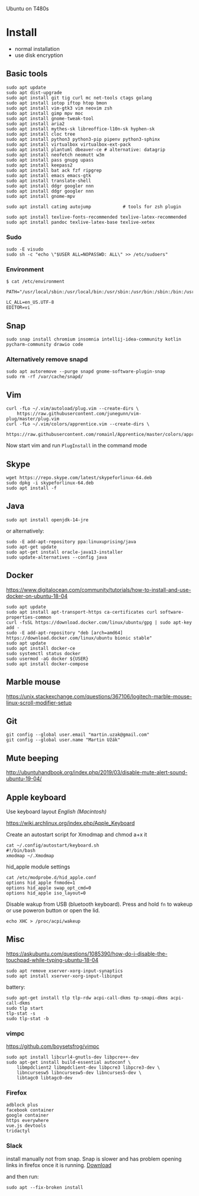 Ubuntu on T480s

# Install
* normal installation
* use disk encryption

## Basic tools

    sudo apt update
    sudo apt dist-upgrade
    sudo apt install git tig curl mc net-tools ctags golang 
    sudo apt install iotop iftop htop bmon
    sudo apt install vim-gtk3 vim neovim zsh 
    sudo apt install gimp mpv moc
    sudo apt install gnome-tweak-tool
    sudo apt install aria2
    sudo apt install mythes-sk libreoffice-l10n-sk hyphen-sk
    sudo apt install cloc tree 
    sudo apt install python3 python3-pip pipenv python3-sphinx
    sudo apt install virtualbox virtualbox-ext-pack
    sudo apt install plantuml dbeaver-ce # alternative: datagrip
    sudo apt install neofetch neomutt w3m
    sudo apt install pass gnupg upass
    sudo apt install keepass2
    sudo apt install bat ack fzf ripgrep
    sudo apt install emacs emacs-gtk
    sudo apt install translate-shell
    sudo apt install ddgr googler nnn
    sudo apt install ddgr googler nnn
    sudo apt install gnome-mpv
    
    sudo apt install catimg autojump            # tools for zsh plugin 

    sudo apt install texlive-fonts-recommended texlive-latex-recommended 
    sudo apt install pandoc texlive-latex-base texlive-xetex

### Sudo

    sudo -E visudo
    sudo sh -c "echo \"$USER ALL=NOPASSWD: ALL\" >> /etc/sudoers"

### Environment

    $ cat /etc/environment

    PATH="/usr/local/sbin:/usr/local/bin:/usr/sbin:/usr/bin:/sbin:/bin:/usr/games:/usr/local/games"

    LC_ALL=en_US.UTF-8
    EDITOR=vi

## Snap

    sudo snap install chromium insomnia intellij-idea-community kotlin pycharm-community drawio code

### Alternatively remove snapd

	sudo apt autoremove --purge snapd gnome-software-plugin-snap
	sudo rm -rf /var/cache/snapd/

## Vim

    curl -fLo ~/.vim/autoload/plug.vim --create-dirs \ 
        https://raw.githubusercontent.com/junegunn/vim-plug/master/plug.vim
    curl -fLo ~/.vim/colors/apprentice.vim --create-dirs \
        https://raw.githubusercontent.com/romainl/Apprentice/master/colors/apprentice.vim

Now start vim  and run `PlugInstall` in the command mode 


## Skype

    wget https://repo.skype.com/latest/skypeforlinux-64.deb
    sudo dpkg -i skypeforlinux-64.deb
    sudo apt install -f

## Java

    sudo apt install openjdk-14-jre

or alternatively:

    sudo -E add-apt-repository ppa:linuxuprising/java
    sudo apt-get update
    sudo apt-get install oracle-java13-installer
    sudo update-alternatives --config java

## Docker
https://www.digitalocean.com/community/tutorials/how-to-install-and-use-docker-on-ubuntu-18-04

    sudo apt update
    sudo apt install apt-transport-https ca-certificates curl software-properties-common
    curl -fsSL https://download.docker.com/linux/ubuntu/gpg | sudo apt-key add -
    sudo -E add-apt-repository "deb [arch=amd64] https://download.docker.com/linux/ubuntu bionic stable"
    sudo apt update
    sudo apt install docker-ce
    sudo systemctl status docker
    sudo usermod -aG docker ${USER}
    sudo apt install docker-compose

## Marble mouse

https://unix.stackexchange.com/questions/367106/logitech-marble-mouse-linux-scroll-modifier-setup

## Git

    git config --global user.email "martin.uzak@gmail.com"
    git config --global user.name "Martin Užák"

## Mute beeping

http://ubuntuhandbook.org/index.php/2019/03/disable-mute-alert-sound-ubuntu-19-04/

## Apple keyboard
Use keyboard layout _English (Macintosh)_

https://wiki.archlinux.org/index.php/Apple_Keyboard

Create an autostart script for Xmodmap and chmod a+x it

    cat ~/.config/autostart/keyboard.sh
    #!/bin/bash
    xmodmap ~/.Xmodmap

hid\_apple module settings

    cat /etc/modprobe.d/hid_apple.conf    
    options hid_apple fnmode=1
    options hid_apple swap_opt_cmd=0
    options hid_apple iso_layout=0
    

Disable wakup from USB (bluetooth keyboard). Press and hold ``fn`` to wakeup or
use poweron button or open the lid.

    echo XHC > /proc/acpi/wakeup

## Misc

https://askubuntu.com/questions/1085390/how-do-i-disable-the-touchpad-while-typing-ubuntu-18-04

    sudo apt remove xserver-xorg-input-synaptics
    sudo apt install xserver-xorg-input-libinput

battery:

    sudo apt-get install tlp tlp-rdw acpi-call-dkms tp-smapi-dkms acpi-call-dkms
    sudo tlp start
    tlp-stat -s
    sudo tlp-stat -b
    
### vimpc

https://github.com/boysetsfrog/vimpc

    sudo apt install libcurl4-gnutls-dev libpcre++-dev 
    sudo apt-get install build-essential autoconf \
        libmpdclient2 libmpdclient-dev libpcre3 libpcre3-dev \
        libncursesw5 libncursesw5-dev libncurses5-dev \
        libtagc0 libtagc0-dev
        
### Firefox

    adblock plus
    facebook container
    google container
    https everywhere
    vue.js devtools
    tridactyl
    
### Slack 

install manually not from snap. Snap is slower and has problem opening links in firefox once it is running. [Download](https://slack.com/intl/en-cz/downloads/instructions/ubuntu)

and then run:

    sudo apt --fix-broken install

